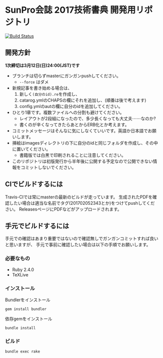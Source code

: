 # SunPro会誌 2017技術書典 開発用リポジトリ

[![Build Status][travis-image]][travis-url]

[travis-image]: https://travis-ci.com/hakatashi/SunPro-techbookfest2.svg?token=LBP6dMS3oXazpwBS3Fws&branch=master
[travis-url]: https://travis-ci.com/hakatashi/SunPro-techbookfest2

## 開発方針

**1次締切は3月12日(日)24:00(JST)です**

* ブランチは切らずmasterにガンガンpushしてください。
    * `--force` はダメ
* 新規記事を書き始める場合は、
    1. 新しく`(自分のid).re`を作成し、
    1. catarog.ymlのCHAPSの欄にそれを追加し、(順番は後で考えます)
    1. config.ymlのautの欄に自分のidを追加してください。
* ひとり1章です。複数ファイルへの分割も避けてください。
    * レイアウトが2段組になったので、多少長くなっても大丈夫⋯⋯なのか?
    * 書くのが辛くなってきたらあとからERB化とか考えます。
* コミットメッセージはそんなに気にしなくていいです。英語か日本語でお願いします。
* 挿絵はimagesディレクトリの下に自分のidと同じフォルダを作成し、その中に置いてください。
    * 書籍版では白黒で印刷されることに注意してください。
* このリポジトリは初版発行から半年後に公開する予定なので公開できない情報をコミットしないでください。

## CIでビルドするには

Travis-CIでは常にmasterの最新のビルドが走っています。
生成されたPDFを確認したい場合は適当な名前でタグ(201702052343とか)をつけてpushしてください。
ReleasesページにPDFなどがアップロードされます。

## 手元でビルドするには

手元での確認はあまり重要ではないので確認無しでガンガンコミットすれば良いと思いますが、
手元で事前に確認したい場合は以下の手順でお願いします。

### 必要なもの

* Ruby 2.4.0
* TeXLive

### インストール

Bundlerをインストール

    gem install bundler

依存gemをインストール

    bundle install

### ビルド

    bundle exec rake
